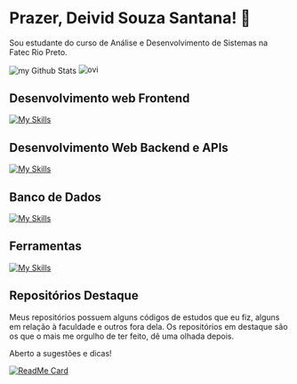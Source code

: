 # Prazer, Deivid Souza Santana! 👋
Sou estudante do curso de Análise e Desenvolvimento de Sistemas na Fatec Rio Preto. 

<img align="center" src="https://github-readme-stats.vercel.app/api?username=deividsousan&include_all_commits=true&count_private=true&show_icons=true&line_height=20&title_color=2B5BBD&icon_color=1124BB&text_color=A1A1A1&bg_color=0,000000,130F40" alt="my Github Stats"/>

<img src="https://github-readme-stats.vercel.app/api/top-langs?username=deividsousan&show_icons=true&locale=en&layout=compact&theme=chartreuse-dark" alt="ovi" />

## Desenvolvimento web Frontend
[![My Skills](https://skillicons.dev/icons?i=html,css,js)](https://skillicons.dev)

## Desenvolvimento Web Backend e APIs
[![My Skills](https://skillicons.dev/icons?i=python,htmx,flask,fastapi,postman)](https://skillicons.dev)

## Banco de Dados
[![My Skills](https://skillicons.dev/icons?i=sqlite,mysql,mssql)](https://skillicons.dev)

## Ferramentas
[![My Skills](https://skillicons.dev/icons?i=git,github,vscode)](https://skillicons.dev)

## Repositórios Destaque
Meus repositórios possuem alguns códigos de estudos que eu fiz, alguns em relação à faculdade e outros fora dela. Os repositórios em destaque são os que o mais me orgulho de ter feito, dê uma olhada depois.

Aberto a sugestões e dicas!

[![ReadMe Card](https://github-readme-stats.vercel.app/api/pin/?username=deividsousan&repo=taskmaster)](https://github.com/deividsousan/taskmaster)




